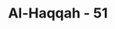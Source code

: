---
title: "Al-Haqqah - 51"
no: 51
arabic_no: ٥١
ayah: وَاِنَّهٗ لَحَقُّ الْيَقِيْنِ 
translation: "Dan Sungguh, (Al-Qur'an) itu kebenaran yang meyakinkan. "
tafsir: "Dalam ayat ini, ditegaskan lagi bahwa Al-Qur'an adalah suatu yang benar dan nyata kebenarannya. Ia benar-benar berasal dari Tuhan semesta alam, bukan perkataan yang diada-adakan Muhammad."
---